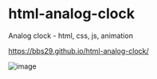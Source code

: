 # html-analog-clock
Analog clock - html, css, js, animation

https://bbs29.github.io/html-analog-clock/


![image](https://user-images.githubusercontent.com/60278095/95377394-5ab7a200-0897-11eb-8ba9-017fe4a4a81e.png)
